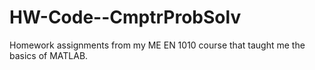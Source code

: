 # HW-Code--CmptrProbSolv
Homework assignments from my ME EN 1010 course that taught me the basics of MATLAB. 

